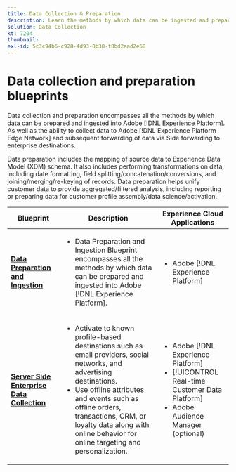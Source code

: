 ```yaml
---
title: Data Collection & Preparation
description: Learn the methods by which data can be ingested and prepared in Adobe [!DNL Experience Platform].
solution: Data Collection
kt: 7204
thumbnail:
exl-id: 5c3c94b6-c928-4d93-8b38-f8bd2aad2e68
---
```

# Data collection and preparation blueprints

Data collection and preparation encompasses all the methods by which data can be prepared and ingested into Adobe [!DNL Experience Platform]. As well as the ability to collect data to Adobe [!DNL Experience Platform Edge Network] and subsequent forwarding of data via Side forwarding to enterprise destinations.

Data preparation includes the mapping of source data to Experience Data Model (XDM) schema. It also includes performing transformations on data, including date formatting, field splitting/concatenation/conversions, and joining/merging/re-keying of records. Data preparation helps unify customer data to provide aggregated/filtered analysis, including reporting or preparing data for customer profile assembly/data science/activation.

| Blueprint | Description| Experience Cloud Applications|
|---|---|---|
| **[Data Preparation and Ingestion](ingestion.md)** | <ul><li>Data Preparation and Ingestion Blueprint encompasses all the methods by which data can be prepared and ingested into Adobe [!DNL Experience Platform].</ul></li> | <ul><li> Adobe [!DNL Experience Platform] </ul></li>|
| **[Server Side Enterprise Data Collection](server-side-collection.md)**        | <ul><li>Activate to known profile-based destinations such as email providers, social networks, and advertising destinations. </li><li>Use offline attributes and events such as offline orders, transactions, CRM, or loyalty data along with online behavior for online targeting and personalization.</li></ul> | <ul><li>Adobe [!DNL Experience Platform]</li><li> [!UICONTROL Real-time Customer Data Platform]</li><li>Adobe Audience Manager (optional)</li></ul> |
